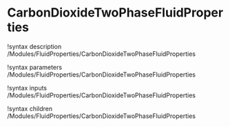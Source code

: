 # CarbonDioxideTwoPhaseFluidProperties

!syntax description /Modules/FluidProperties/CarbonDioxideTwoPhaseFluidProperties

!syntax parameters /Modules/FluidProperties/CarbonDioxideTwoPhaseFluidProperties

!syntax inputs /Modules/FluidProperties/CarbonDioxideTwoPhaseFluidProperties

!syntax children /Modules/FluidProperties/CarbonDioxideTwoPhaseFluidProperties
